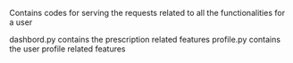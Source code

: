 Contains codes for serving the requests related to all the functionalities for a user

dashbord.py contains the prescription related features
profile.py contains the user profile related features